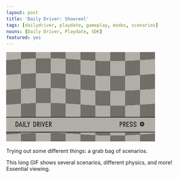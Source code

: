 ```yaml
---
layout: post
title: 'Daily Driver: Showreel'
tags: [dailydriver, playdate, gameplay, modes, scenarios]
nouns: [Daily Driver, Playdate, SDK]
featured: yes
---
```


![GIF](/images/posts/daily-driver-showreel.gif#playdate)

Trying out some different things: a grab bag of scenarios.

This long GIF shows several scenarios, different physics, and more! Essential viewing.